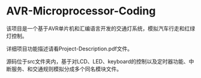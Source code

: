 # AVR-Microprocessor-Coding

该项目是一个基于AVR单片机和汇编语言开发的交通灯系统，模拟汽车行走和红绿灯控制。

详细项目功能描述请看Project-Description.pdf文件。

源码位于src文件夹内，基于对LCD、LED、keyboard的控制以及定时器功能、中断服务、和交通规则模拟分成多个同名模块文件。
